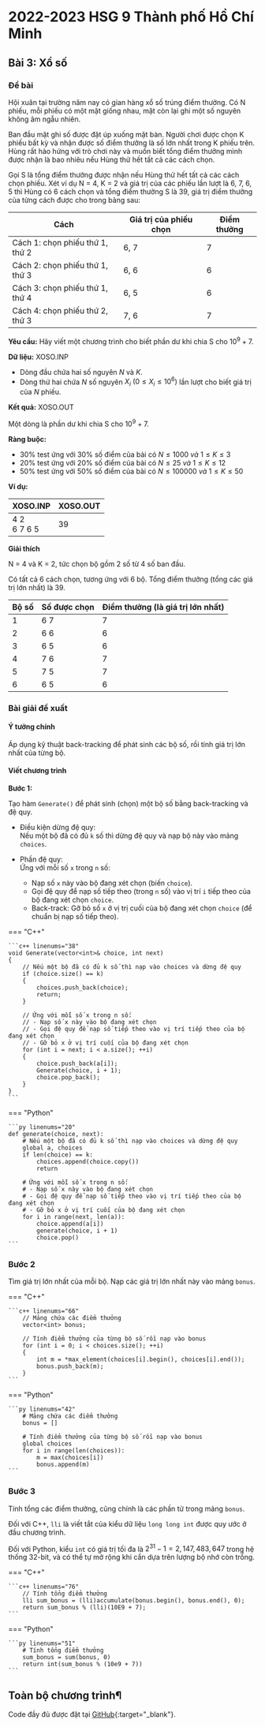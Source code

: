 
# 2022-2023 HSG 9 Thành phố Hồ Chí Minh

## Bài 3: Xổ số

### Đề bài

Hội xuân tại trường năm nay có gian hàng xổ số trúng điểm thưởng. Có N phiếu, mỗi phiếu có một mặt giống nhau, mặt còn lại ghi một số nguyên không âm ngẫu nhiên.

Ban đầu mặt ghi số được đặt úp xuống mặt bàn. Người chơi được chọn K phiếu bất kỳ và nhận được số điểm thưởng là số lớn nhất trong K phiếu trên. Hùng rất hào hứng với trò chơi này và muốn biết tổng điểm thưởng mình được nhận là bao nhiêu nếu Hùng thử hết tất cả các cách chọn.

Gọi S là tổng điểm thưởng được nhận nếu Hùng thử hết tất cả các cách chọn phiếu. Xét ví dụ N = 4, K = 2 và giá trị của các phiếu lần lượt là 6, 7, 6, 5 thì Hùng có 6 cách chọn và tổng điểm thưởng S là 39, giá trị điểm thưởng của từng cách được cho trong bảng sau:

| Cách | Giá trị của phiếu chọn | Điểm thưởng |
| --- | --- | --- |
| Cách 1: chọn phiếu thứ 1, thứ 2 |	6, 7 | 7 |
| Cách 2: chọn phiếu thứ 1, thứ 3 |	6, 6 | 6 |
| Cách 3: chọn phiếu thứ 1, thứ 4 | 6, 5 | 6 |
| Cách 4: chọn phiếu thứ 2, thứ 3 | 7, 6 | 7 |

**Yêu cầu:** Hãy viết một chương trình cho biết phần dư khi chia S cho $10^{9} + 7$.

**Dữ liệu:** XOSO.INP

- Dòng đầu chứa hai số nguyên $N$ và $K$.
- Dòng thứ hai chứa $N$ số nguyên $X_i ~ (0 \leq X_i \leq10^{6})$ lần lượt cho biết giá trị của $N$ phiếu.

**Kết quả:** XOSO.OUT

Một dòng là phần dư khi chia S cho $10^{9} + 7$.

**Ràng buộc:**

- 30% test ứng với 30% số điểm của bài có $N \leq 1000 ~ và ~ 1 \leq K \leq 3$
- 20% test ứng với 20% số điểm của bài có $N \leq 25 ~ và ~ 1 \leq K \leq 12$
- 50% test ứng với 50% số điểm của bài có $N \leq 100000 ~ và ~ 1 \leq K \leq 50$

**Ví dụ:**

| XOSO.INP | XOSO.OUT |
| --- | --- |
| 4 2 <br> 6 7 6 5 | 39 |

**Giải thích**

N = 4 và K = 2, tức chọn bộ gồm 2 số từ 4 số ban đầu.

Có tất cả 6 cách chọn, tương ứng với 6 bộ. Tổng điểm thưởng (tổng các giá trị lớn nhất) là 39.

| Bộ số | Số được chọn | Điểm thưởng (là giá trị lớn nhất) |
| --- | --- | --- |
| 1 | 6 7 | 7 |
| 2 | 6 6 | 6 |
| 3 | 6 5 | 6 |
| 4 | 7 6 | 7 |
| 5 | 7 5 | 7 |
| 6 | 6 5 | 6 |

### Bài giải đề xuất

#### Ý tưởng chính

Áp dụng kỹ thuật back-tracking để phát sinh các bộ số, rồi tính giá trị lớn nhất của từng bộ.

#### Viết chương trình

**Bước 1:**

Tạo hàm `Generate()` để phát sinh (chọn) một bộ số bằng back-tracking và đệ quy.

- Điều kiện dừng đệ quy:  
    Nếu một bộ đã có đủ `k` số thì dừng đệ quy và nạp bộ này vào mảng `choices`.

- Phần đệ quy:  
    Ứng với mỗi số `x` trong `n` số:  

    - Nạp số `x` này vào bộ đang xét chọn (biến `choice`).  
    - Gọi đệ quy để nạp số tiếp theo (trong `n` số) vào vị trí `i` tiếp theo của bộ đang xét chọn `choice`.  
    - Back-track: Gỡ bỏ số `x` ở vị trị cuối của bộ đang xét chọn `choice` (để chuẩn bị nạp số tiếp theo).  

=== "C++"

    ```c++ linenums="38"
    void Generate(vector<int>& choice, int next)
    {
        // Nếu một bộ đã có đủ k số thì nạp vào choices và dừng đệ quy
        if (choice.size() == k)
        {
            choices.push_back(choice);
            return;
        }

        // Ứng với mỗi số x trong n số:
        // - Nạp số x này vào bộ đang xét chọn
        // - Gọi đệ quy để nạp số tiếp theo vào vị trí tiếp theo của bộ đang xét chọn
        // - Gỡ bỏ x ở vị trí cuối của bộ đang xét chọn 
        for (int i = next; i < a.size(); ++i)
        {
            choice.push_back(a[i]);
            Generate(choice, i + 1);
            choice.pop_back();
        }
    }
    ```
=== "Python"

    ```py linenums="20"
    def generate(choice, next):
        # Nếu một bộ đã có đủ k số thì nạp vào choices và dừng đệ quy
        global a, choices
        if len(choice) == k:
            choices.append(choice.copy())
            return

        # Ứng với mỗi số x trong n số:
        # - Nạp số x này vào bộ đang xét chọn
        # - Gọi đệ quy để nạp số tiếp theo vào vị trí tiếp theo của bộ đang xét chọn
        # - Gỡ bỏ x ở vị trí cuối của bộ đang xét chọn 
        for i in range(next, len(a)):
            choice.append(a[i])
            generate(choice, i + 1)
            choice.pop()
    ```

### Bước 2

Tìm giá trị lớn nhất của mỗi bộ. Nạp các giá trị lớn nhất này vào mảng `bonus`.

=== "C++"

    ```c++ linenums="66"
        // Mảng chứa các điểm thưởng
        vector<int> bonus;

        // Tính điểm thưởng của từng bộ số rồi nạp vào bonus
        for (int i = 0; i < choices.size(); ++i)
        {
            int m = *max_element(choices[i].begin(), choices[i].end());
            bonus.push_back(m);
        }
    ```
=== "Python"

    ```py linenums="42"
        # Mảng chứa các điểm thưởng
        bonus = []

        # Tính điểm thưởng của từng bộ số rồi nạp vào bonus
        global choices
        for i in range(len(choices)):
            m = max(choices[i])
            bonus.append(m)
    ```

### Bước 3

Tính tổng các điểm thưởng, cũng chính là các phần tử trong mảng `bonus`.

Đối với C++, `lli` là viết tắt của kiểu dữ liệu `long long int` được quy ước ở đầu chương trình.

Đối với Python, kiểu `int` có giá trị tối đa là $2^{31} - 1 = 2,147,483,647$ trong hệ thống 32-bit, và có thể tự mở rộng khi cần dựa trên lượng bộ nhớ còn trống. 

=== "C++"

    ```c++ linenums="76"
        // Tính tổng điểm thưởng
        lli sum_bonus = (lli)accumulate(bonus.begin(), bonus.end(), 0);
        return sum_bonus % (lli)(10E9 + 7);
    ```
=== "Python"

    ```py linenums="51"
        # Tính tổng điểm thưởng
        sum_bonus = sum(bonus, 0)
        return int(sum_bonus % (10e9 + 7))
    ```

## Toàn bộ chương trình¶

Code đầy đủ được đặt tại [GitHub](https://github.com/vtchitruong/HSG-UnknownSource/tree/main/XoSo){:target="_blank"}.